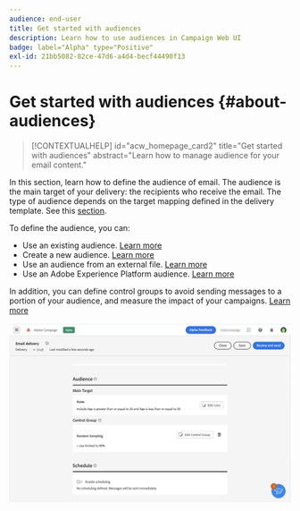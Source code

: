 ```yaml
---
audience: end-user
title: Get started with audiences
description: Learn how to use audiences in Campaign Web UI
badge: label="Alpha" type="Positive"
exl-id: 21bb5082-82ce-47d6-a4d4-becf44490f13
---
```


# Get started with audiences {#about-audiences}

>[!CONTEXTUALHELP]
>id="acw_homepage_card2"
>title="Get started with audiences"
>abstract="Learn how to manage audience for your email content."

<!--
Audience only created for the delivery, not available later-->


<!--
Three ways:
* existing audience

Campaign or AEP Audiences

* create new on the fly

query like AEP segment builder (same component with campaign data)

* import from file

show use case with a new audience creation (or import from file?)

control groups like acc: exract, random, based on attribute
-->

In this section, learn how to define the audience of email. The audience is the main target of your delivery: the recipients who receive the email. The type of audience depends on the target mapping defined in the delivery template. See this [section](../email/create-email.md). 

To define the audience, you can:

* Use an existing audience. [Learn more](add-audience.md)
* Create a new audience. [Learn more](segment-builder.md)
* Use an audience from an external file. [Learn more](file-audience.md)
* Use an Adobe Experience Platform audience. [Learn more](aep-audience.md)

In addition, you can define control groups to avoid sending messages to a portion of your audience, and measure the impact of your campaigns. [Learn more](control-group.md)

![](assets/about-audience.png)

